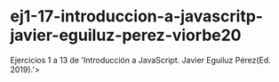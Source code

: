 # ej1-17-introduccion-a-javascritp-javier-eguiluz-perez-viorbe20
Ejercicios 1 a 13 de 'Introducción a JavaScript. Javier Eguíluz Pérez(Ed. 2019).'>
